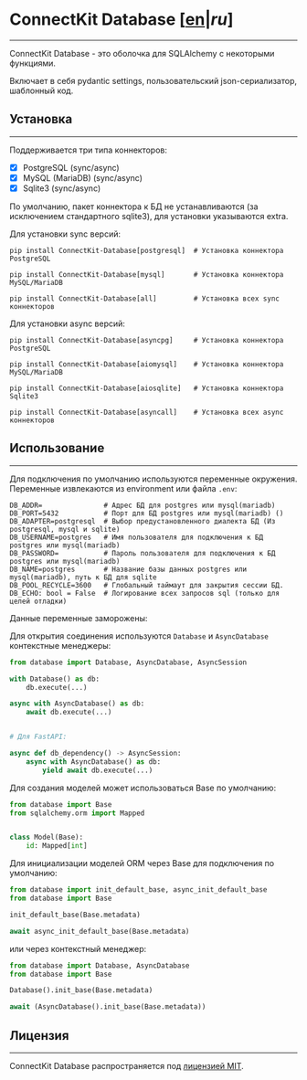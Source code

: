 # ConnectKit Database [[en](./README.md)|*ru*]

___

ConnectKit Database - это оболочка для SQLAlchemy с некоторыми функциями.

Включает в себя pydantic settings, пользовательский json-сериализатор, шаблонный код.

## Установка

___

Поддерживается три типа коннекторов:

-[x] PostgreSQL (sync/async)
-[x] MySQL (MariaDB) (sync/async)
-[x] Sqlite3 (sync/async)

По умолчанию, пакет коннектора к БД не устанавливаются (за исключением стандартного sqlite3), для установки указываются
extra.

Для установки sync версий:

```shell
pip install ConnectKit-Database[postgresql]  # Установка коннектора PostgreSQL
```

```shell
pip install ConnectKit-Database[mysql]       # Установка коннектора MySQL/MariaDB
```

```shell
pip install ConnectKit-Database[all]         # Установка всех sync коннекторов
```

Для установки async версий:

```shell
pip install ConnectKit-Database[asyncpg]     # Установка коннектора PostgreSQL
```

```shell
pip install ConnectKit-Database[aiomysql]    # Установка коннектора MySQL/MariaDB
```

```shell
pip install ConnectKit-Database[aiosqlite]   # Установка коннектора Sqlite3
```

```shell
pip install ConnectKit-Database[asyncall]    # Установка всех async коннекторов
```

## Использование

___

Для подключения по умолчанию используются переменные окружения.
Переменные извлекаются из environment или файла `.env`:

    DB_ADDR=               # Адрес БД для postgres или mysql(mariadb)
    DB_PORT=5432           # Порт для БД postgres или mysql(mariadb) ()
    DB_ADAPTER=postgresql  # Выбор предустановленного диалекта БД (Из postgresql, mysql и sqlite)
    DB_USERNAME=postgres   # Имя пользователя для подключения к БД postgres или mysql(mariadb)
    DB_PASSWORD=           # Пароль пользователя для подключения к БД postgres или mysql(mariadb)
    DB_NAME=postgres       # Название базы данных postgres или mysql(mariadb), путь к БД для sqlite
    DB_POOL_RECYCLE=3600   # Глобальный таймаут для закрытия сессии БД.
    DB_ECHO: bool = False  # Логирование всех запросов sql (только для целей отладки)

Данные переменные заморожены:

Для открытия соединения используются `Database` и `AsyncDatabase` контекстные менеджеры:

```python
from database import Database, AsyncDatabase, AsyncSession

with Database() as db:
    db.execute(...)

async with AsyncDatabase() as db:
    await db.execute(...)


# Для FastAPI:

async def db_dependency() -> AsyncSession:
    async with AsyncDatabase() as db:
        yield await db.execute(...)
```

Для создания моделей может использоваться Base по умолчанию:

```python
from database import Base
from sqlalchemy.orm import Mapped


class Model(Base):
    id: Mapped[int]
```

Для инициализации моделей ORM через Base для подключения по умолчанию:

```python
from database import init_default_base, async_init_default_base
from database import Base

init_default_base(Base.metadata)

await async_init_default_base(Base.metadata)
```

или через контекстный менеджер:

```python
from database import Database, AsyncDatabase
from database import Base

Database().init_base(Base.metadata)

await (AsyncDatabase().init_base(Base.metadata))
```

## Лицензия

___

ConnectKit Database распространяется под [лицензией MIT](./LICENSE).